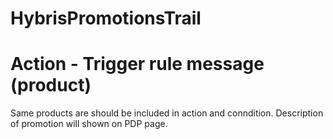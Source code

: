# HybrisPromotionsTrail

Action - Trigger rule message (product)
=========
Same products are should be included in action and conndition.
Description of promotion will shown on PDP page.
